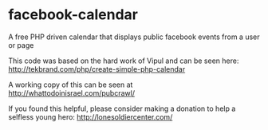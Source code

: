 facebook-calendar
=================

A free PHP driven calendar that displays public facebook events from a user or page


This code was based on the hard work of Vipul and can be seen here: http://tekbrand.com/php/create-simple-php-calendar


A working copy of this can be seen at http://whattodoinisrael.com/pubcrawl/


If you found this helpful, please consider making a donation to help a selfless young hero: http://lonesoldiercenter.com/
